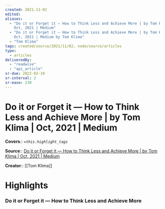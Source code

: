 ```yaml
---
created: 2021-11-02
edited: 
aliases:
  - "Do it or Forget it — How to Think Less and Achieve More | by Tom Klima |
    Oct, 2021 | Medium"
  - "Do it or Forget it — How to Think Less and Achieve More | by Tom Klima |
    Oct, 2021 | Medium by Tom Klima"
  - "Tom Klima"
tags: created/source/2021/11/02, node/source/articles
type:
  - articles
deliveredBy:
  - "readwise"
  - "api_article"
sr-due: 2022-02-10
sr-interval: 2
sr-ease: 230
---
```

# Do it or Forget it — How to Think Less and Achieve More | by Tom Klima | Oct, 2021 | Medium

**Covers**:: 
*`=this.highlight_tags`*

**Source**:: [Do it or Forget it — How to Think Less and Achieve More | by Tom Klima | Oct, 2021 | Medium](https://tomklima.medium.com/do-it-or-forget-it-how-to-think-less-and-achieve-more-39dbdc8904c0)

**Creator**:: [[Tom Klima]]

# Highlights
### Do it or Forget it — How to Think Less and Achieve More
